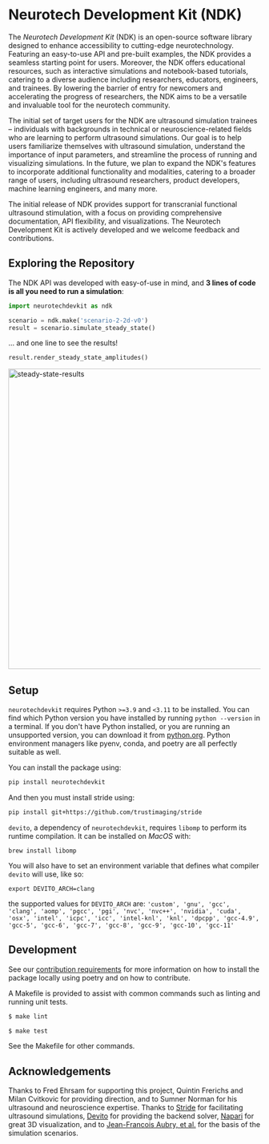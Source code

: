 # Neurotech Development Kit (NDK)

The _Neurotech Development Kit_ (NDK) is an open-source software library designed to enhance accessibility to cutting-edge neurotechnology.
Featuring an easy-to-use API and pre-built examples, the NDK provides a seamless starting point for users.
Moreover, the NDK offers educational resources, such as interactive simulations and notebook-based tutorials, catering to a diverse audience including researchers, educators, engineers, and trainees.
By lowering the barrier of entry for newcomers and accelerating the progress of researchers, the NDK aims to be a versatile and invaluable tool for the neurotech community.

The initial set of target users for the NDK are ultrasound simulation trainees – individuals with backgrounds in technical or neuroscience-related fields who are learning to perform ultrasound simulations.
Our goal is to help users familiarize themselves with ultrasound simulation, understand the importance of input parameters, and streamline the process of running and visualizing simulations.
In the future, we plan to expand the NDK's features to incorporate additional functionality and modalities, catering to a broader range of users, including ultrasound researchers, product developers, machine learning engineers, and many more.

The initial release of NDK provides support for transcranial functional ultrasound stimulation, with a focus on providing comprehensive documentation, API flexibility, and visualizations.
The Neurotech Development Kit is actively developed and we welcome feedback and contributions.

## Exploring the Repository

The NDK API was developed with easy-of-use in mind, and **3 lines of code is all you need to run a simulation**:

```python
import neurotechdevkit as ndk

scenario = ndk.make('scenario-2-2d-v0')
result = scenario.simulate_steady_state()
```

... and one line to see the results!

```python
result.render_steady_state_amplitudes()
```

<img width="600" alt="steady-state-results" src="https://user-images.githubusercontent.com/90583560/227414328-4c529593-2d12-44f4-80d4-6a9c3a503d41.png">

## Setup

`neurotechdevkit` requires Python `>=3.9` and `<3.11` to be installed. You can find which Python version you have installed by running `python --version` in a terminal. If you don't have Python installed, or you are running an unsupported version, you can download it from [python.org](https://www.python.org/downloads/). Python environment managers like pyenv, conda, and poetry are all perfectly suitable as well.

You can install the package using:

```bash
pip install neurotechdevkit
```

And then you must install stride using:

```bash
pip install git+https://github.com/trustimaging/stride
```

`devito`, a dependency of `neurotechdevkit`, requires `libomp` to perform its runtime compilation. It can be installed on *MacOS* with:

```
brew install libomp
```

You will also have to set an environment variable that defines what compiler `devito` will use, like so:

```
export DEVITO_ARCH=clang
```

the supported values for `DEVITO_ARCH` are: `'custom', 'gnu', 'gcc', 'clang', 'aomp', 'pgcc', 'pgi', 'nvc', 'nvc++', 'nvidia', 'cuda', 'osx', 'intel', 'icpc', 'icc', 'intel-knl', 'knl', 'dpcpp', 'gcc-4.9', 'gcc-5', 'gcc-6', 'gcc-7', 'gcc-8', 'gcc-9', 'gcc-10', 'gcc-11'`


## Development

See our [contribution requirements](docs/contributing.md) for more information on how to install the package locally using poetry and on how to contribute.

A Makefile is provided to assist with common commands such as linting and running unit tests.

```bash
$ make lint

$ make test
```

See the Makefile for other commands.

## Acknowledgements

Thanks to Fred Ehrsam for supporting this project, Quintin Frerichs and Milan Cvitkovic for providing direction, and to Sumner Norman for his ultrasound and neuroscience expertise. Thanks to [Stride](https://www.stride.codes/) for facilitating ultrasound simulations, [Devito](https://www.devitoproject.org/) for providing the backend solver, [Napari](https://napari.org/stable/) for great 3D visualization, and to [Jean-Francois Aubry, et al.](https://doi.org/10.1121/10.0013426) for the basis of the simulation scenarios.

